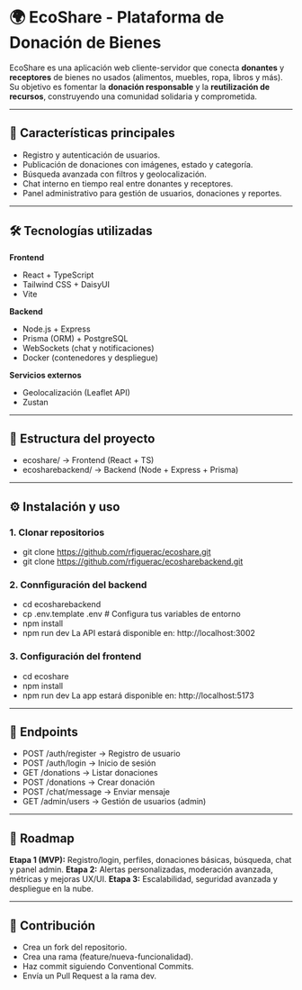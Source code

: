 # 🌍 EcoShare - Plataforma de Donación de Bienes

EcoShare es una aplicación web cliente-servidor que conecta **donantes** y **receptores** de bienes no usados (alimentos, muebles, ropa, libros y más).  
Su objetivo es fomentar la **donación responsable** y la **reutilización de recursos**, construyendo una comunidad solidaria y comprometida.

---

## 🚀 Características principales
- Registro y autenticación de usuarios.
- Publicación de donaciones con imágenes, estado y categoría.
- Búsqueda avanzada con filtros y geolocalización.
- Chat interno en tiempo real entre donantes y receptores.
- Panel administrativo para gestión de usuarios, donaciones y reportes.

---

## 🛠️ Tecnologías utilizadas
**Frontend**
- React + TypeScript  
- Tailwind CSS + DaisyUI  
- Vite  

**Backend**
- Node.js + Express  
- Prisma (ORM) + PostgreSQL  
- WebSockets (chat y notificaciones)  
- Docker (contenedores y despliegue)  

**Servicios externos** 
- Geolocalización (Leaflet API)
- Zustan 

---

## 📂 Estructura del proyecto
- ecoshare/ → Frontend (React + TS)
- ecosharebackend/ → Backend (Node + Express + Prisma)

---

## ⚙️ Instalación y uso

### 1. Clonar repositorios
- git clone https://github.com/rfiguerac/ecoshare.git
- git clone https://github.com/rfiguerac/ecosharebackend.git

### 2. Connfiguración del backend
- cd ecosharebackend
- cp .env.template .env   # Configura tus variables de entorno
- npm install
- npm run dev
La API estará disponible en: http://localhost:3002

### 3. Configuración del frontend
- cd ecoshare
- npm install
- npm run dev
La app estará disponible en: http://localhost:5173

---

## 📂  Endpoints
- POST /auth/register → Registro de usuario
- POST /auth/login → Inicio de sesión
- GET /donations → Listar donaciones
- POST /donations → Crear donación
- POST /chat/message → Enviar mensaje
- GET /admin/users → Gestión de usuarios (admin)

---

## 📂  Roadmap
**Etapa 1 (MVP):** Registro/login, perfiles, donaciones básicas, búsqueda, chat y panel admin.
**Etapa 2:** Alertas personalizadas, moderación avanzada, métricas y mejoras UX/UI.
**Etapa 3:** Escalabilidad, seguridad avanzada y despliegue en la nube.

---

## 📂  Contribución 
- Crea un fork del repositorio.
- Crea una rama (feature/nueva-funcionalidad).
- Haz commit siguiendo Conventional Commits.
- Envía un Pull Request a la rama dev.
